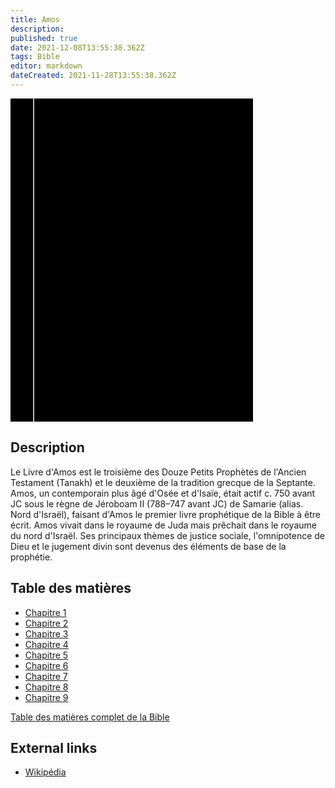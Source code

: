 ```yaml
---
title: Amos
description: 
published: true
date: 2021-12-08T13:55:38.362Z
tags: Bible
editor: markdown
dateCreated: 2021-11-28T13:55:38.362Z
---
```


<div class="urantiapedia-book-front urantiapedia-book-bible">
<svg xmlns="http://www.w3.org/2000/svg"
	width="102.6mm" height="136.8mm"
	viewBox="0 0 102.6 136.8" version="1.1">
	<g transform="translate(-7,-5)">
		<rect width="9.6" height="136.8" x="7" y="5" />
		<rect width="96.9" height="136.8" x="17" y="5" />
		<text style="font-size:5px" x="61" y="22">LA BIBLE</text>
		<text style="font-size:4px" x="61" y="125">French Louis Segond Bible, 1910</text>
		<text style="font-size:9px" x="61" y="60">Amos</text>
	</g>
</svg>
</div>

## Description


Le Livre d'Amos est le troisième des Douze Petits Prophètes de l'Ancien Testament (Tanakh) et le deuxième de la tradition grecque de la Septante. Amos, un contemporain plus âgé d'Osée et d'Isaïe, était actif c. 750 avant JC sous le règne de Jéroboam II (788–747 avant JC) de Samarie (alias. Nord d'Israël), faisant d'Amos le premier livre prophétique de la Bible à être écrit. Amos vivait dans le royaume de Juda mais prêchait dans le royaume du nord d'Israël. Ses principaux thèmes de justice sociale, l'omnipotence de Dieu et le jugement divin sont devenus des éléments de base de la prophétie. 

## Table des matières

- [Chapitre 1](/fr/Bible/Amos/1)
- [Chapitre 2](/fr/Bible/Amos/2)
- [Chapitre 3](/fr/Bible/Amos/3)
- [Chapitre 4](/fr/Bible/Amos/4)
- [Chapitre 5](/fr/Bible/Amos/5)
- [Chapitre 6](/fr/Bible/Amos/6)
- [Chapitre 7](/fr/Bible/Amos/7)
- [Chapitre 8](/fr/Bible/Amos/8)
- [Chapitre 9](/fr/Bible/Amos/9)


[Table des matières complet de la Bible](/fr/index/bible)


## External links

- [Wikipédia](https://en.wikipedia.org/wiki/Book_of_Amos)